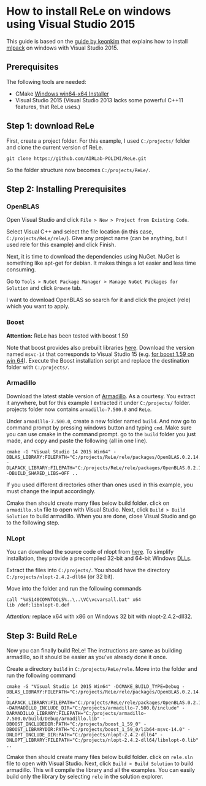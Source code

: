 How to install ReLe on windows using Visual Studio 2015
=======================================================
This guide is based on the [guide by keonkim](http://keon.io/mlpack-on-windows.html) that explains how to install [mlpack](http://mlpack.org/) on windows with Visual Studio 2015.

Prerequisites
-------------
The following tools are needed:

- CMake [Windows win64-x64 Installer](https://cmake.org/download/)
- Visual Studio 2015 (Visual Studio 2013 lacks some powerful C++11 features, that ReLe uses.)

Step 1: download ReLe
---------------------
First, create a project folder. For this example, I used `C:/projects/` folder and clone the current version of ReLe.
```
git clone https://github.com/AIRLab-POLIMI/ReLe.git
```
So the folder structure now becomes `C:/projects/ReLe/`.

Step 2: Installing Prerequisites
------------------------
### OpenBLAS
Open Visual Studio and click `File > New > Project from Existing Code`.

Select Visual C++ and select the file location (in this case, `C:/projects/ReLe/rele/`). Give any project name (can be anything, but I used rele for this example) and click Finish.

Next, it is time to download the dependencies using NuGet. NuGet is something like apt-get for debian. It makes things a lot easier and less time consuming.

Go to `Tools > NuGet Package Manager > Manage NuGet Packages for Solution` and click `Browse` tab.

I want to download OpenBLAS so search for it and click the project (rele) which you want to apply.

### Boost
**Attention:** ReLe has been tested with boost 1.59

Note that boost provides also prebuilt libraries [here](https://sourceforge.net/projects/boost/files/boost-binaries/).
Download the version named `msvc-14` that corresponds to Visual Studio 15 (e.g. [for boost 1.59 on win 64](https://sourceforge.net/projects/boost/files/boost-binaries/1.59.0/boost_1_59_0-msvc-14.0-64.exe/download)).
Execute the Boost installation script and replace the destination folder with `C:/projects/`.

### Armadillo
Download the latest stable version of [Armadillo](http://arma.sourceforge.net/download.html). As a courtesy. You extract it anywhere, but for this example I extracted it under `C:/projects/` folder. projects folder now contains `armadillo-7.500.0` and `ReLe`.

Under `armadillo-7.500.0`, create a new folder named `build`. And now go to command prompt by pressing windows button and typing `cmd`. Make sure you can use cmake in the command prompt. go to the `build` folder you just made, and copy and paste the following (all in one line).

```
cmake -G "Visual Studio 14 2015 Win64" -DBLAS_LIBRARY:FILEPATH="C:/projects/ReLe/rele/packages/OpenBLAS.0.2.14.1/lib/native/lib/x64/libopenblas.dll.a" -DLAPACK_LIBRARY:FILEPATH="C:/projects/ReLe/rele/packages/OpenBLAS.0.2.14.1/lib/native/lib/x64/libopenblas.dll.a" -DBUILD_SHARED_LIBS=OFF ..
```

If you used different directories other than ones used in this example, you must change the input accordingly.

Cmake then should create many files below build folder. click on `armadillo.sln` file to open with Visual Studio. Next, click `Build > Build Solution` to build armadillo. When you are done, close Visual Studio and go to the following step.

### NLopt
You can download the source code of nlopt from [here](http://ab-initio.mit.edu/wiki/index.php/NLopt#Download_and_installation).
To simplify installation, they provide a precompiled 32-bit and 64-bit Windows [DLLs](http://ab-initio.mit.edu/wiki/index.php/NLopt_on_Windows).

Extract the files into `C:/projects/`. You should have the directory `C:/projects/nlopt-2.4.2-dll64` (or 32 bit).

Move into the folder and run the following commands

```
call "%VS140COMNTOOLS%..\..\VC\vcvarsall.bat" x64
lib /def:libnlopt-0.def
```
*Attention:* replace x64 with x86 on Windows 32 bit with nlopt-2.4.2-dll32.

Step 3: Build ReLe
------------------

Now you can finally build ReLe!
The instructions are same as building armadillo, so it should be easier as you’ve already done it once.

Create a directory `build` in `C:/projects/ReLe/rele`. Move into the folder and run the following command
```
cmake -G "Visual Studio 14 2015 Win64" -DCMAKE_BUILD_TYPE=Debug -DBLAS_LIBRARY:FILEPATH="C:/projects/ReLe/rele/packages/OpenBLAS.0.2.14.1/lib/native/lib/x64/libopenblas.dll.a" -DLAPACK_LIBRARY:FILEPATH="C:/projects/ReLe/rele/packages/OpenBLAS.0.2.14.1/lib/native/lib/x64/libopenblas.dll.a" -DARMADILLO_INCLUDE_DIR="C:/projects/armadillo-7.500.0/include" -DARMADILLO_LIBRARY:FILEPATH="C:/projects/armadillo-7.500.0/build/Debug/armadillo.lib" -DBOOST_INCLUDEDIR:PATH="C:/projects/boost_1_59_0" -DBOOST_LIBRARYDIR:PATH="C:/projects/boost_1_59_0/lib64-msvc-14.0" -DNLOPT_INCLUDE_DIR:PATH="C:/projects/nlopt-2.4.2-dll64" -DNLOPT_LIBRARY:FILEPATH="C:/projects/nlopt-2.4.2-dll64/libnlopt-0.lib" ..
```

Cmake then should create many files below build folder. click on `rele.sln` file to open with Visual Studio. Next, click `Build > Build Solution` to build armadillo. This will compile the library and all the examples. You can easily build only the library by selecting `rele` in the solution explorer.
